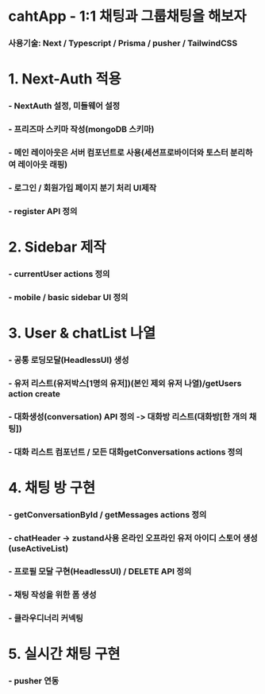 # cahtApp - 1:1 채팅과 그룹채팅을 해보자

### 사용기술: Next / Typescript / Prisma / pusher / TailwindCSS

# 1. Next-Auth 적용

### - NextAuth 설정, 미들웨어 설정

### - 프리즈마 스키마 작성(mongoDB 스키마)

### - 메인 레이아웃은 서버 컴포넌트로 사용(세션프로바이더와 토스터 분리하여 레이아웃 래핑)

### - 로그인 / 회원가입 페이지 분기 처리 UI제작

### - register API 정의

# 2. Sidebar 제작

### - currentUser actions 정의

### - mobile / basic sidebar UI 정의

# 3. User & chatList 나열

### - 공통 로딩모달(HeadlessUI) 생성

### - 유저 리스트(유저박스[1명의 유저])(본인 제외 유저 나열)/getUsers action create

### - 대화생성(conversation) API 정의 -> 대화방 리스트(대화방[한 개의 채팅])

### - 대화 리스트 컴포넌트 / 모든 대화getConversations actions 정의

# 4. 채팅 방 구현

### - getConversationById / getMessages actions 정의

### - chatHeader -> zustand사용 온라인 오프라인 유저 아이디 스토어 생성(useActiveList)

### - 프로필 모달 구현(HeadlessUI) / DELETE API 정의

### - 채팅 작성을 위한 폼 생성

### - 클라우디너리 커넥팅

# 5. 실시간 채팅 구현

### - pusher 연동
